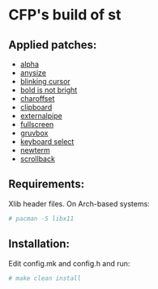 # CFP's build of st

## Applied patches:
- [alpha](https://st.suckless.org/patches/alpha/)
- [anysize](https://st.suckless.org/patches/anysize/)
- [blinking cursor](https://st.suckless.org/patches/blinking_cursor/)
- [bold is not bright](https://st.suckless.org/patches/bold-is-not-bright/)
- [charoffset](https://st.suckless.org/patches/charoffsets/)
- [clipboard](https://st.suckless.org/patches/clipboard/)
- [externalpipe](https://st.suckless.org/patches/externalpipe/)
- [fullscreen](https://st.suckless.org/patches/fullscreen/)
- [gruvbox](https://st.suckless.org/patches/gruvbox/)
- [keyboard select](https://st.suckless.org/patches/keyboard_select/)
- [newterm](https://st.suckless.org/patches/newterm/)
- [scrollback](https://st.suckless.org/patches/scrollback/)

## Requirements:
Xlib header files. On Arch-based systems:

```bash
# pacman -S libx11
```

## Installation:
Edit config.mk and config.h and run:

```bash
# make clean install
```
